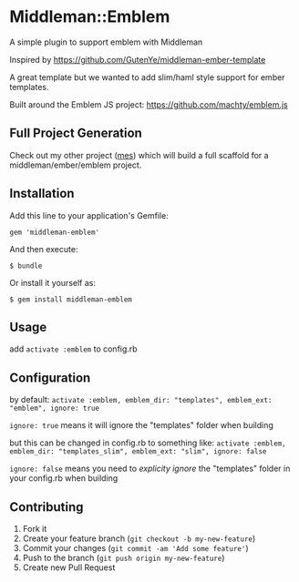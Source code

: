 # Middleman::Emblem

A simple plugin to support emblem with Middleman

Inspired by https://github.com/GutenYe/middleman-ember-template

A great template but we wanted to add slim/haml style support for ember templates.

Built around the Emblem JS project: https://github.com/machty/emblem.js


## Full Project Generation

Check out my other project ([mes](https://github.com/j-mcnally/mes)) which will build a full scaffold for a middleman/ember/emblem project.


## Installation

Add this line to your application's Gemfile:

    gem 'middleman-emblem'

And then execute:

    $ bundle

Or install it yourself as:

    $ gem install middleman-emblem

## Usage

add `activate :emblem` to config.rb

## Configuration

by default:
`activate :emblem, emblem_dir: "templates", emblem_ext: "emblem", ignore: true`

`ignore: true` means it will ignore the "templates" folder when building

but this can be changed in config.rb to something like:
`activate :emblem, emblem_dir: "templates_slim", emblem_ext: "slim", ignore: false`

`ignore: false` means you need to *explicity ignore* the "templates" folder in your config.rb when building

## Contributing

1. Fork it
2. Create your feature branch (`git checkout -b my-new-feature`)
3. Commit your changes (`git commit -am 'Add some feature'`)
4. Push to the branch (`git push origin my-new-feature`)
5. Create new Pull Request
